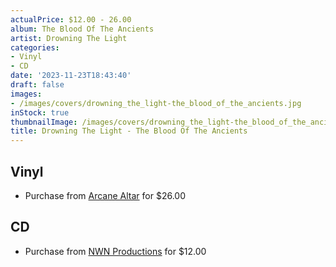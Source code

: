 ```yaml
---
actualPrice: $12.00 - 26.00
album: The Blood Of The Ancients
artist: Drowning The Light
categories:
- Vinyl
- CD
date: '2023-11-23T18:43:40'
draft: false
images:
- /images/covers/drowning_the_light-the_blood_of_the_ancients.jpg
inStock: true
thumbnailImage: /images/covers/drowning_the_light-the_blood_of_the_ancients-thumb.jpg
title: Drowning The Light - The Blood Of The Ancients
---
```


## Vinyl
* Purchase from [Arcane Altar](https://arcanealtar.bigcartel.com/product/drowning-the-light-the-blood-of-the-ancients-12-lp) for $26.00
## CD
* Purchase from [NWN Productions](http://shop.nwnprod.com/index.php?route=product/product&path=93&product_id=42553&sort=pd.name&order=ASC) for $12.00
